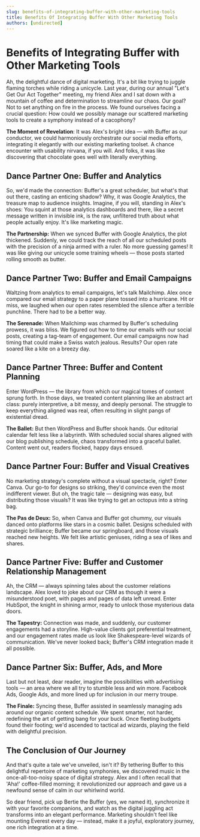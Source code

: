 ```yaml
---
slug: benefits-of-integrating-buffer-with-other-marketing-tools
title: Benefits Of Integrating Buffer With Other Marketing Tools
authors: [undirected]
---
```



# Benefits of Integrating Buffer with Other Marketing Tools

Ah, the delightful dance of digital marketing. It's a bit like trying to juggle flaming torches while riding a unicycle. Last year, during our annual "Let's Get Our Act Together" meeting, my friend Alex and I sat down with a mountain of coffee and determination to streamline our chaos. Our goal? Not to set anything on fire in the process. We found ourselves facing a crucial question: How could we possibly manage our scattered marketing tools to create a symphony instead of a cacophony?

**The Moment of Revelation**: It was Alex's bright idea — with Buffer as our conductor, we could harmoniously orchestrate our social media efforts, integrating it elegantly with our existing marketing toolset. A chance encounter with usability nirvana, if you will. And folks, it was like discovering that chocolate goes well with literally everything.

## Dance Partner One: Buffer and Analytics

So, we'd made the connection: Buffer's a great scheduler, but what's that out there, casting an enticing shadow? Why, it was Google Analytics, the treasure map to audience insights. Imagine, if you will, standing in Alex's shoes: You squint at those analytics dashboards and there, like a secret message written in invisible ink, is the raw, unfiltered truth about what people actually enjoy. It's like marketing magic.

**The Partnership:** When we synced Buffer with Google Analytics, the plot thickened. Suddenly, we could track the reach of all our scheduled posts with the precision of a ninja armed with a ruler. No more guessing games! It was like giving our unicycle some training wheels — those posts started rolling smooth as butter.

## Dance Partner Two: Buffer and Email Campaigns

Waltzing from analytics to email campaigns, let's talk Mailchimp. Alex once compared our email strategy to a paper plane tossed into a hurricane. Hit or miss, we laughed when our open rates resembled the silence after a terrible punchline. There had to be a better way.

**The Serenade:** When Mailchimp was charmed by Buffer's scheduling prowess, it was bliss. We figured out how to time our emails with our social posts, creating a tag-team of engagement. Our email campaigns now had timing that could make a Swiss watch jealous. Results? Our open rate soared like a kite on a breezy day.

## Dance Partner Three: Buffer and Content Planning

Enter WordPress — the library from which our magical tomes of content sprung forth. In those days, we treated content planning like an abstract art class: purely interpretive, a bit messy, and deeply personal. The struggle to keep everything aligned was real, often resulting in slight pangs of existential dread.

**The Ballet:** But then WordPress and Buffer shook hands. Our editorial calendar felt less like a labyrinth. With scheduled social shares aligned with our blog publishing schedule, chaos transformed into a graceful ballet. Content went out, readers flocked, happy days ensued.

## Dance Partner Four: Buffer and Visual Creatives

No marketing strategy's complete without a visual spectacle, right? Enter Canva. Our go-to for designs so striking, they'd convince even the most indifferent viewer. But oh, the tragic tale — designing was easy, but distributing those visuals? It was like trying to get an octopus into a string bag.

**The Pas de Deux:** So, when Canva and Buffer got chummy, our visuals danced onto platforms like stars in a cosmic ballet. Designs scheduled with strategic brilliance; Buffer became our springboard, and those visuals reached new heights. We felt like artistic geniuses, riding a sea of likes and shares.

## Dance Partner Five: Buffer and Customer Relationship Management

Ah, the CRM — always spinning tales about the customer relations landscape. Alex loved to joke about our CRM as though it were a misunderstood poet, with pages and pages of data left unread. Enter HubSpot, the knight in shining armor, ready to unlock those mysterious data doors.

**The Tapestry:** Connection was made, and suddenly, our customer engagements had a storyline. High-value clients got preferential treatment, and our engagement rates made us look like Shakespeare-level wizards of communication. We've never looked back; Buffer's CRM integration made it all possible.

## Dance Partner Six: Buffer, Ads, and More

Last but not least, dear reader, imagine the possibilities with advertising tools — an area where we all try to stumble less and win more. Facebook Ads, Google Ads, and more lined up for inclusion in our merry troupe.

**The Finale:** Syncing these, Buffer assisted in seamlessly managing ads around our organic content schedule. We spent smarter, not harder, redefining the art of getting bang for your buck. Once fleeting budgets found their footing; we'd ascended to tactical ad wizards, playing the field with delightful precision.

## The Conclusion of Our Journey

And that's quite a tale we've unveiled, isn't it? By tethering Buffer to this delightful repertoire of marketing symphonies, we discovered music in the once-all-too-noisy space of digital strategy. Alex and I often recall that 'Aha!' coffee-filled morning; it revolutionized our approach and gave us a newfound sense of calm in our whirlwind world.

So dear friend, pick up Bertie the Buffer (yes, we named it), synchronize it with your favorite companions, and watch as the digital juggling act transforms into an elegant performance. Marketing shouldn't feel like mounting Everest every day — instead, make it a joyful, exploratory journey, one rich integration at a time.